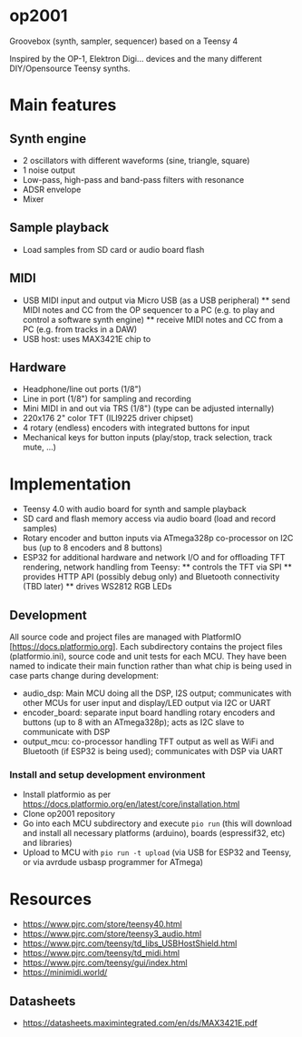 # op2001
Groovebox (synth, sampler, sequencer) based on a Teensy 4

Inspired by the OP-1, Elektron Digi... devices and the many different DIY/Opensource Teensy synths.

# Main features
## Synth engine
* 2 oscillators with different waveforms (sine, triangle, square)
* 1 noise output
* Low-pass, high-pass and band-pass filters with resonance
* ADSR envelope
* Mixer

## Sample playback
* Load samples from SD card or audio board flash

## MIDI
* USB MIDI input and output via Micro USB (as a USB peripheral)
** send MIDI notes and CC from the OP sequencer to a PC (e.g. to play and control a software synth engine)
** receive MIDI notes and CC from a PC (e.g. from tracks in a DAW)
* USB host: uses MAX3421E chip to 

## Hardware
* Headphone/line out ports (1/8")
* Line in port (1/8") for sampling and recording
* Mini MIDI in and out via TRS (1/8") (type can be adjusted internally)
* 220x176 2" color TFT (ILI9225 driver chipset)
* 4 rotary (endless) encoders with integrated buttons for input
* Mechanical keys for button inputs (play/stop, track selection, track mute, ...)

# Implementation
* Teensy 4.0 with audio board for synth and sample playback
* SD card and flash memory access via audio board (load and record samples)
* Rotary encoder and button inputs via ATmega328p co-processor on I2C bus (up to 8 encoders and 8 buttons)
* ESP32 for additional hardware and network I/O and for offloading TFT rendering, network handling from Teensy:
** controls the TFT via SPI
** provides HTTP API (possibly debug only) and Bluetooth connectivity (TBD later)
** drives WS2812 RGB LEDs

## Development
All source code and project files are managed with PlatformIO [https://docs.platformio.org]. Each subdirectory contains the project files (platformio.ini), source code and unit tests for each MCU. They have been named to indicate their main function rather than what chip is being used in case parts change during development:
* audio_dsp: Main MCU doing all the DSP, I2S output; communicates with other MCUs for user input and display/LED output via I2C or UART
* encoder_board: separate input board handling rotary encoders and buttons (up to 8 with an ATmega328p); acts as I2C slave to communicate with DSP
* output_mcu: co-processor handling TFT output as well as WiFi and Bluetooth (if ESP32 is being used); communicates with DSP via UART

### Install and setup development environment
* Install platformio as per https://docs.platformio.org/en/latest/core/installation.html
* Clone op2001 repository
* Go into each MCU subdirectory and execute `pio run` (this will download and install all necessary platforms (arduino), boards (espressif32, etc) and libraries)
* Upload to MCU with `pio run -t upload` (via USB for ESP32 and Teensy, or via avrdude usbasp programmer for ATmega)

# Resources
* https://www.pjrc.com/store/teensy40.html
* https://www.pjrc.com/store/teensy3_audio.html
* https://www.pjrc.com/teensy/td_libs_USBHostShield.html
* https://www.pjrc.com/teensy/td_midi.html
* https://www.pjrc.com/teensy/gui/index.html
* https://minimidi.world/

## Datasheets
* https://datasheets.maximintegrated.com/en/ds/MAX3421E.pdf
